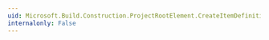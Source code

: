 ```yaml
---
uid: Microsoft.Build.Construction.ProjectRootElement.CreateItemDefinitionElement(System.String)
internalonly: False
---
```

